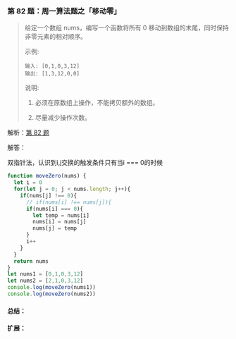 ### 第 82 题：周一算法题之「移动零」

> 给定一个数组 nums，编写一个函数将所有 0 移动到数组的末尾，同时保持非零元素的相对顺序。
>
> 示例:
>
> ```
> 输入: [0,1,0,3,12]
> 输出: [1,3,12,0,0]
> ```
>
> 说明:
>
> 1. 必须在原数组上操作，不能拷贝额外的数组。
>
> 1. 尽量减少操作次数。

解析：[第 82 题](https://github.com/Advanced-Frontend/Daily-Interview-Question/issues/132)

解答：

双指针法，认识到i,j交换的触发条件只有当i === 0的时候

```javascript
function moveZero(nums) {
  let i = 0
  for(let j = 0; j < nums.length; j++){
    if(nums[j] !== 0){
      // if(nums[i] !== nums[j]){
      if(nums[i] === 0){
        let temp = nums[i]
        nums[i] = nums[j]
        nums[j] = temp
      }
      i++
    }
  }
  return nums
}
let nums1 = [0,1,0,3,12]
let nums2 = [2,1,0,3,12]
console.log(moveZero(nums1))
console.log(moveZero(nums2))
```

#### 总结：



#### 扩展：



